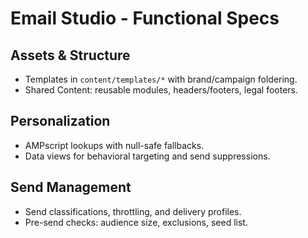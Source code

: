 Email Studio - Functional Specs
===============================

Assets & Structure
------------------
- Templates in `content/templates/*` with brand/campaign foldering.
- Shared Content: reusable modules, headers/footers, legal footers.

Personalization
---------------
- AMPscript lookups with null-safe fallbacks.
- Data views for behavioral targeting and send suppressions.

Send Management
---------------
- Send classifications, throttling, and delivery profiles.
- Pre-send checks: audience size, exclusions, seed list.



